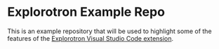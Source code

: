 # Explorotron Example Repo
This is an example repository that will be used to highlight some of the features of the [Explorotron Visual Studio Code extension](https://marketplace.visualstudio.com/items?itemName=YoshiMalaise.explorotron).